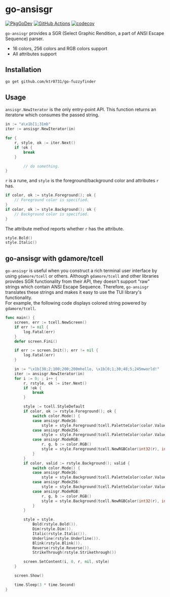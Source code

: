 # go-ansisgr

[![PkgGoDev](https://pkg.go.dev/badge/github.com/ktr0731/go-ansisgr)](https://pkg.go.dev/github.com/ktr0731/go-ansisgr)
[![GitHub Actions](https://github.com/ktr0731/go-ansisgr/workflows/main/badge.svg)](https://github.com/ktr0731/go-ansisgr/actions)
[![codecov](https://codecov.io/gh/ktr0731/go-ansisgr/branch/main/graph/badge.svg?token=6IHRfCBs7K)](https://codecov.io/gh/ktr0731/go-ansisgr)  

`go-ansisgr` provides a SGR (Select Graphic Rendition, a part of ANSI Escape Sequence) parser.

- 16 colors, 256 colors and RGB colors support
- All attributes support

## Installation
``` bash
go get github.com/ktr0731/go-fuzzyfinder
```

## Usage
`ansisgr.NewIterator` is the only entry-point API. This function returns an iteratorw which consumes the passed string.

``` go
in := "a\x1b[1;31mb"
iter := ansisgr.NewIterator(in)

for {
	r, style, ok := iter.Next()
	if !ok {
		break
	}

        // do something.
}
```

`r` is a rune, and `style` is the foreground/background color and attributes `r` has.

``` go
if color, ok := style.Foreground(); ok {
	// Foreground color is specified.
}
if color, ok := style.Background(); ok {
	// Background color is specified.
}
```

The attribute method reports whether `r` has the attribute.

``` go
style.Bold()
style.Italic()
```

## go-ansisgr with gdamore/tcell
`go-ansisgr` is useful when you construct a rich terminal user interface by using `gdamore/tcell` or others. Although `gdamore/tcell` and other libraries provides SGR functionality from their API, they doesn't support "raw" strings which contain ANSI Escape Sequence. Therefore, `go-ansisgr` translates these strings and makes it easy to use the TUI library's functionality.  
For example, the following code displays colored string powered by `gdamore/tcell`.

```go
func main() {
	screen, err := tcell.NewScreen()
	if err != nil {
		log.Fatal(err)
	}
	defer screen.Fini()

	if err := screen.Init(); err != nil {
		log.Fatal(err)
	}

	in := "\x1b[38;2;100;200;200mhello, \x1b[0;1;30;48;5;245mworld!"
	iter := ansisgr.NewIterator(in)
	for i := 0; ; i++ {
		r, rstyle, ok := iter.Next()
		if !ok {
			break
		}

		style := tcell.StyleDefault
		if color, ok := rstyle.Foreground(); ok {
			switch color.Mode() {
			case ansisgr.Mode16:
				style = style.Foreground(tcell.PaletteColor(color.Value() - 30))
			case ansisgr.Mode256:
				style = style.Foreground(tcell.PaletteColor(color.Value()))
			case ansisgr.ModeRGB:
				r, g, b := color.RGB()
				style = style.Foreground(tcell.NewRGBColor(int32(r), int32(g), int32(b)))
			}
		}
		if color, valid := rstyle.Background(); valid {
			switch color.Mode() {
			case ansisgr.Mode16:
				style = style.Background(tcell.PaletteColor(color.Value() - 40))
			case ansisgr.Mode256:
				style = style.Background(tcell.PaletteColor(color.Value()))
			case ansisgr.ModeRGB:
				r, g, b := color.RGB()
				style = style.Background(tcell.NewRGBColor(int32(r), int32(g), int32(b)))
			}
		}

		style = style.
			Bold(rstyle.Bold()).
			Dim(rstyle.Dim()).
			Italic(rstyle.Italic()).
			Underline(rstyle.Underline()).
			Blink(rstyle.Blink()).
			Reverse(rstyle.Reverse()).
			StrikeThrough(rstyle.Strikethrough())

		screen.SetContent(i, 0, r, nil, style)
	}

	screen.Show()

	time.Sleep(3 * time.Second)
}
```
